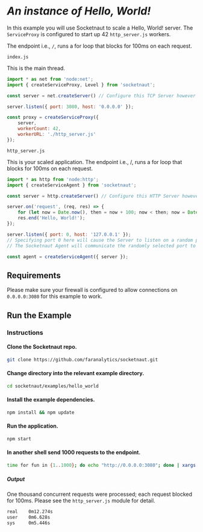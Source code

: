 # *An instance of Hello, World!*

In this example you will use Socketnaut to scale a Hello, World! server.  The `ServiceProxy` is configured to start up 42 `http_server.js` workers.

The endpoint i.e., `/`, runs a for loop that blocks for 100ms on each request.

`index.js`

This is the main thread.
```js
import * as net from 'node:net';
import { createServiceProxy, Level } from 'socketnaut';

const server = net.createServer() // Configure this TCP Server however you choose.

server.listen({ port: 3080, host: '0.0.0.0' });

const proxy = createServiceProxy({
    server,
    workerCount: 42,
    workerURL: './http_server.js'
});
```

`http_server.js`

This is your scaled application. The endpoint i.e., /, runs a for loop that blocks for 100ms on each request.

```js
import * as http from 'node:http';
import { createServiceAgent } from 'socketnaut';

const server = http.createServer() // Configure this HTTP Server however you choose.

server.on('request', (req, res) => {
    for (let now = Date.now(), then = now + 100; now < then; now = Date.now()); // Block for 100 milliseconds.
    res.end('Hello, World!');
});

server.listen({ port: 0, host: '127.0.0.1' });
// Specifying port 0 here will cause the Server to listen on a random port.
// The Socketnaut Agent will communicate the randomly selected port to the ServiceProxy.

const agent = createServiceAgent({ server });
```
## Requirements

Please make sure your firewall is configured to allow connections on `0.0.0.0:3080` for this example to work.

## Run the Example

### Instructions

#### Clone the Socketnaut repo.

```bash
git clone https://github.com/faranalytics/socketnaut.git
```

#### Change directory into the relevant example directory.

```bash
cd socketnaut/examples/hello_world
```

#### Install the example dependencies.

```bash
npm install && npm update
```

#### Run the application.

```bash
npm start
```

#### In another shell send 1000 requests to the endpoint.

```bash
time for fun in {1..1000}; do echo "http://0.0.0.0:3080"; done | xargs -n1 -P1000 curl
```

##### Output

One thousand concurrent requests were processed; each request blocked for 100ms. Please see the `http_server.js` module for detail.
```bash
real    0m12.274s
user    0m6.628s
sys     0m5.446s
```